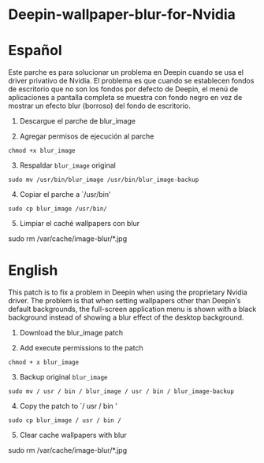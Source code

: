 # Deepin-wallpaper-blur-for-Nvidia

# Español

Este parche es para solucionar un problema en Deepin cuando se usa el driver privativo de Nvidia. El problema es que cuando se establecen fondos de escritorio que no son los fondos por defecto de Deepin, el menú de aplicaciones a pantalla completa se muestra con fondo negro en vez de mostrar un efecto blur (borroso) del fondo de escritorio.

1. Descargue el parche de blur_image

2. Agregar permisos de ejecución al parche

`chmod +x blur_image`

3. Respaldar `blur_image` original

`sudo mv /usr/bin/blur_image /usr/bin/blur_image-backup`

4. Copiar el parche a `/usr/bin'

`sudo cp blur_image /usr/bin/`

5. Limpiar el caché wallpapers con blur

sudo rm /var/cache/image-blur/*.jpg


# English

This patch is to fix a problem in Deepin when using the proprietary Nvidia driver. The problem is that when setting wallpapers other than Deepin's default backgrounds, the full-screen application menu is shown with a black background instead of showing a blur effect of the desktop background.

1. Download the blur_image patch

2. Add execute permissions to the patch

`chmod + x blur_image`

3. Backup original `blur_image`

`sudo mv / usr / bin / blur_image / usr / bin / blur_image-backup`

4. Copy the patch to `/ usr / bin '

`sudo cp blur_image / usr / bin /`

5. Clear cache wallpapers with blur

sudo rm /var/cache/image-blur/*.jpg

